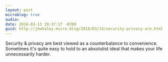 ```yaml
---
layout: post
microblog: true
audio: 
date: 2018-03-13 19:37:17 -0700
guid: http://jbwhaley.micro.blog/2018/03/14/security-privacy-are.html
---
```

Security & privacy are best viewed as a counterbalance to convenience. Sometimes it's quite easy to hold to an absolutist ideal that makes your life unnecessarily harder.
